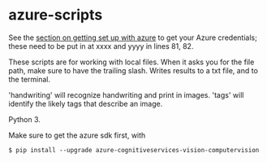# azure-scripts

See the [section on getting set up with azure](https://shawngraham.github.io/dhmuse/detecting-handwriting/#a-shortcut) to get your Azure credentials; these need to be put in at xxxx and yyyy in lines 81, 82.

These scripts are for working with local files. When it asks you for the file path, make sure to have the trailing slash. Writes results to a txt file, and to the terminal. 

'handwriting' will recognize handwriting and print in images.
'tags' will identify the likely tags that describe an image.

Python 3. 

Make sure to get the azure sdk first, with

`$ pip install --upgrade azure-cognitiveservices-vision-computervision`
